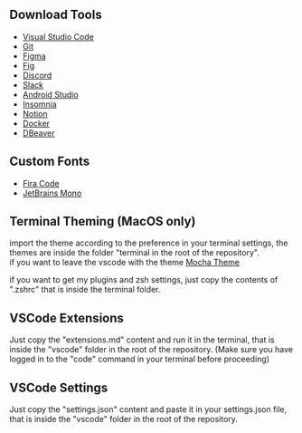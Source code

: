## Download Tools

- [Visual Studio Code](https://code.visualstudio.com)
- [Git](https://git-scm.com/downloads)
- [Figma](https://www.figma.com/downloads)
- [Fig](https://fig.io)
- [Discord](https://discordapp.com)
- [Slack](https://slack.com/downloads)
- [Android Studio](https://developer.android.com/studio)
- [Insomnia](https://insomnia.rest/download)
- [Notion](https://www.notion.so/desktop)
- [Docker](https://www.docker.com/products/docker-desktop)
- [DBeaver](https://dbeaver.io/download/)

## Custom Fonts

- [Fira Code](https://github.com/tonsky/FiraCode)
- [JetBrains Mono](https://www.jetbrains.com/lp/mono/)

## Terminal Theming (MacOS only)

import the theme according to the preference in your terminal settings, the themes are inside the folder "terminal in the root of the repository". <br/>
if you want to leave the vscode with the theme [Mocha Theme](https://github.com/catppuccin/catppuccin)

if you want to get my plugins and zsh settings, just copy the contents of ".zshrc" that is inside the terminal folder.

## VSCode Extensions

Just copy the "extensions.md" content and run it in the terminal, that is inside the "vscode" folder in the root of the repository. (Make sure you have logged in to the "code" command in your terminal before proceeding)

## VSCode Settings

Just copy the "settings.json" content and paste it in your settings.json file, that is inside the "vscode" folder in the root of the repository.

